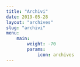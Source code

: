 ```yaml
---
title: "Archivi"
date: 2019-05-28
layout: "archives"
slug: "archivi"
menu:
    main:
        weight: -70
        params: 
            icon: archives
---
```

